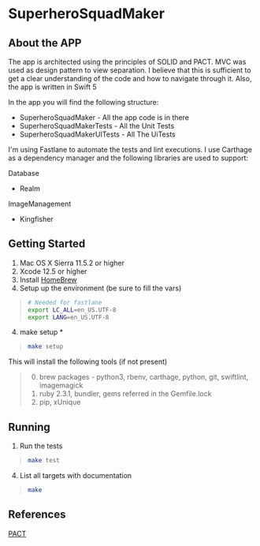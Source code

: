 # SuperheroSquadMaker

## About the APP
The app is architected using the principles of SOLID and PACT. MVC was used as design pattern to view separation.
I believe that this is sufficient to get a clear understanding of the code and how to navigate through it. Also, the app is written in Swift 5

In the app you will find the following structure:
* SuperheroSquadMaker - All the app code is in there
* SuperheroSquadMakerTests - All the Unit Tests
* SuperheroSquadMakerUITests - All The UiTests

I'm using Fastlane to automate the tests and lint executions.
I use Carthage as a dependency manager and the following libraries are used to support:

Database
* Realm

ImageManagement
* Kingfisher

## Getting Started
1. Mac OS X Sierra 11.5.2 or higher
2. Xcode 12.5 or higher
3. Install [HomeBrew](http://brew.sh/)
4. Setup up the environment (be sure to fill the vars)
>
>```bash
># Needed for fastlane
>export LC_ALL=en_US.UTF-8
>export LANG=en_US.UTF-8
>```

4. make setup *
>
>```bash
>make setup
>```

  This will install the following tools (if not present)
  >
  >0. brew packages - python3, rbenv, carthage, python, git, swiftlint, imagemagick
  >0. ruby 2.3.1, bundler, gems referred in the Gemfile.lock
  >0. pip, xUnique


## Running

1. Run the tests

>
>```bash
>make test
>```

4. List all targets with documentation
>
>```bash
>make
>```

## References
[PACT](https://www.thoughtworks.com/pt/insights/blog/write-quality-mobile-apps-any-architecture)
